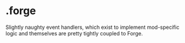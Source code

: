 # .forge

Slightly naughty event handlers,
which exist to implement mod-specific logic and themselves are pretty tightly coupled to Forge.